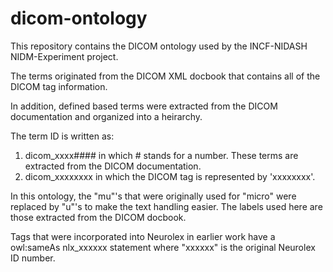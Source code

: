 # dicom-ontology
This repository contains the DICOM ontology used by the INCF-NIDASH NIDM-Experiment project.

The terms originated from the DICOM XML docbook that contains all of the DICOM tag information.

In addition, defined based terms were extracted from the DICOM documentation and organized into a heirarchy.

The term ID is written as:
1) dicom_xxxx#### in which # stands for a number. These terms are extracted from the DICOM documentation.
2) dicom_xxxxxxxx in which the DICOM tag is represented by 'xxxxxxxx'.

In this ontology, the "mu"'s that were originally used for "micro" were replaced by "u"'s to make the text handling
easier. The labels used here are those extracted from the DICOM docbook.

Tags that were incorporated into Neurolex in earlier work have a owl:sameAs nlx_xxxxxx statement where "xxxxxx" 
is the original Neurolex ID number.
